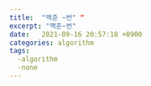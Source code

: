 ```yaml
---
title:  "백준 ~번" "
excerpt: "백준~번"
date:   2021-09-16 20:57:18 +0900
categories: algorithm
tags:
  -algorithm
  -none
---
```


